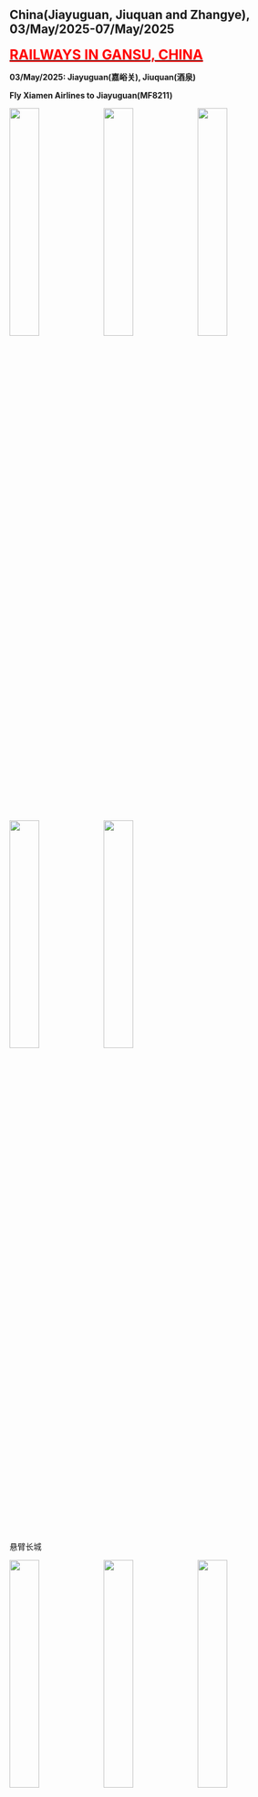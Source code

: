 ## China(Jiayuguan, Jiuquan and Zhangye), 03/May/2025-07/May/2025

**[<font color=red size=5><u>RAILWAYS IN GANSU, CHINA</u></font>](https://wqgcx.github.io/transport/20250503CN/CR/)**

**03/May/2025: Jiayuguan(嘉峪关), Jiuquan(酒泉)**

**Fly Xiamen Airlines to Jiayuguan(MF8211)**

<img src="../20250503CN_photos/IMG_8969.jpeg" width="32%">
<img src="../20250503CN_photos/IMG_8970.jpeg" width="32%">
<img src="../20250503CN_photos/IMG_8971.jpeg" width="32%">
<img src="../20250503CN_photos/IMG_8972.jpeg" width="32%">
<img src="../20250503CN_photos/IMG_8973.jpeg" width="32%">

悬臂长城

<img src="../20250503CN_photos/IMG_8974.jpeg" width="32%">
<img src="../20250503CN_photos/IMG_8976.jpeg" width="32%">
<img src="../20250503CN_photos/IMG_8977.jpeg" width="32%">
<img src="../20250503CN_photos/IMG_8980.jpeg" width="32%">
<img src="../20250503CN_photos/IMG_8982.jpeg" width="32%">
<img src="../20250503CN_photos/IMG_8983.jpeg" width="32%">
<img src="../20250503CN_photos/IMG_8984.jpeg" width="32%">
<img src="../20250503CN_photos/IMG_8985.jpeg" width="32%">
<img src="../20250503CN_photos/IMG_8986.jpeg" width="32%">

长城第一墩

<img src="../20250503CN_photos/IMG_8990.jpeg" width="32%">
<img src="../20250503CN_photos/IMG_8991.jpeg" width="32%">
<img src="../20250503CN_photos/IMG_8993.jpeg" width="32%">
<img src="../20250503CN_photos/IMG_8998.jpeg" width="32%">
<img src="../20250503CN_photos/IMG_9003.jpeg" width="32%">
<img src="../20250503CN_photos/IMG_9004.jpeg" width="32%">

嘉峪关关城

<img src="../20250503CN_photos/IMG_9010.jpeg" width="32%">
<img src="../20250503CN_photos/IMG_9013.jpeg" width="32%">
<img src="../20250503CN_photos/IMG_9016.jpeg" width="32%">
<img src="../20250503CN_photos/IMG_9022.jpeg" width="32%">
<img src="../20250503CN_photos/IMG_9023.jpeg" width="32%">
<img src="../20250503CN_photos/IMG_9030.jpeg" width="32%">
<img src="../20250503CN_photos/IMG_9032.jpeg" width="32%">
<img src="../20250503CN_photos/IMG_9036.jpeg" width="32%">
<img src="../20250503CN_photos/IMG_9039.jpeg" width="32%">
<img src="../20250503CN_photos/IMG_9042.jpeg" width="32%">
<img src="../20250503CN_photos/IMG_9045.jpeg" width="32%">
<img src="../20250503CN_photos/IMG_9046.jpeg" width="32%">

酒泉鼓楼

<img src="../20250503CN_photos/IMG_9056.jpeg" width="32%">
<img src="../20250503CN_photos/IMG_9057.jpeg" width="32%">
<img src="../20250503CN_photos/IMG_9061.jpeg" width="32%">
<img src="../20250503CN_photos/IMG_9065.jpeg" width="32%">
<img src="../20250503CN_photos/IMG_9071.jpeg" width="32%">
<img src="../20250503CN_photos/IMG_9072.jpeg" width="32%">
<img src="../20250503CN_photos/IMG_9073.jpeg" width="32%">

酒泉古城门

<img src="../20250503CN_photos/IMG_9075.jpeg" width="32%">
<img src="../20250503CN_photos/IMG_9078.jpeg" width="32%">

**04/May/2025: Zhangye(张掖)**

张掖大佛寺, 山西会馆

<img src="../20250503CN_photos/IMG_9090.jpeg" width="32%">
<img src="../20250503CN_photos/IMG_9098.jpeg" width="32%">
<img src="../20250503CN_photos/IMG_9100.jpeg" width="32%">
<img src="../20250503CN_photos/IMG_9102.jpeg" width="32%">
<img src="../20250503CN_photos/IMG_9104.jpeg" width="32%">
<img src="../20250503CN_photos/IMG_9107.jpeg" width="32%">
<img src="../20250503CN_photos/IMG_9109.jpeg" width="32%">
<img src="../20250503CN_photos/IMG_9110.jpeg" width="32%">
<img src="../20250503CN_photos/IMG_9111.jpeg" width="32%">
<img src="../20250503CN_photos/IMG_9113.jpeg" width="32%">
<img src="../20250503CN_photos/IMG_9114.jpeg" width="32%">
<img src="../20250503CN_photos/IMG_9116.jpeg" width="32%">
<img src="../20250503CN_photos/IMG_9117.jpeg" width="32%">
<img src="../20250503CN_photos/IMG_9118.jpeg" width="32%">
<img src="../20250503CN_photos/IMG_9120.jpeg" width="32%">
<img src="../20250503CN_photos/IMG_9123.jpeg" width="32%">
<img src="../20250503CN_photos/IMG_9125.jpeg" width="32%">
<img src="../20250503CN_photos/IMG_9126.jpeg" width="32%">

张掖鼓楼

<img src="../20250503CN_photos/IMG_9130.jpeg" width="32%">
<img src="../20250503CN_photos/IMG_9131.jpeg" width="32%">
<img src="../20250503CN_photos/IMG_9132.jpeg" width="32%">
<img src="../20250503CN_photos/IMG_9133.jpeg" width="32%">
<img src="../20250503CN_photos/IMG_9184.jpeg" width="32%">
<img src="../20250503CN_photos/IMG_9188.jpeg" width="32%">
<img src="../20250503CN_photos/IMG_9189.jpeg" width="32%">
<img src="../20250503CN_photos/IMG_9192.jpeg" width="32%">

西来寺

<img src="../20250503CN_photos/IMG_9135.jpeg" width="32%">
<img src="../20250503CN_photos/IMG_9137.jpeg" width="32%">
<img src="../20250503CN_photos/IMG_9139.jpeg" width="32%">

平山湖大峡谷

<img src="../20250503CN_photos/IMG_9140.jpeg" width="32%">
<img src="../20250503CN_photos/IMG_9141.jpeg" width="32%">
<img src="../20250503CN_photos/IMG_9146.jpeg" width="32%">
<img src="../20250503CN_photos/IMG_9147.jpeg" width="32%">
<img src="../20250503CN_photos/IMG_9149.jpeg" width="32%">
<img src="../20250503CN_photos/IMG_9151.jpeg" width="32%">
<img src="../20250503CN_photos/IMG_9155.jpeg" width="32%">
<img src="../20250503CN_photos/IMG_9157.jpeg" width="32%">
<img src="../20250503CN_photos/IMG_9158.jpeg" width="32%">
<img src="../20250503CN_photos/IMG_9161.jpeg" width="32%">
<img src="../20250503CN_photos/IMG_9164.jpeg" width="32%">
<img src="../20250503CN_photos/IMG_9166.jpeg" width="32%">
<img src="../20250503CN_photos/IMG_9174.jpeg" width="32%">
<img src="../20250503CN_photos/IMG_9175.jpeg" width="32%">
<img src="../20250503CN_photos/IMG_9178.jpeg" width="32%">

牛肉小饭

<img src="../20250503CN_photos/IMG_9181.jpeg" width="32%">

**05/May/2025: Zhangye(张掖)**

马蹄寺

<img src="../20250503CN_photos/IMG_9193.jpeg" width="32%">
<img src="../20250503CN_photos/IMG_9198.jpeg" width="32%">
<img src="../20250503CN_photos/IMG_9200.jpeg" width="32%">
<img src="../20250503CN_photos/IMG_9199.jpeg" width="32%">
<img src="../20250503CN_photos/IMG_9203.jpeg" width="32%">
<img src="../20250503CN_photos/IMG_9205.jpeg" width="32%">
<img src="../20250503CN_photos/IMG_9208.jpeg" width="32%">
<img src="../20250503CN_photos/IMG_9214.jpeg" width="32%">
<img src="../20250503CN_photos/IMG_9216.jpeg" width="32%">
<img src="../20250503CN_photos/IMG_9219.jpeg" width="32%">
<img src="../20250503CN_photos/IMG_9222.jpeg" width="32%">
<img src="../20250503CN_photos/IMG_9223.jpeg" width="32%">
<img src="../20250503CN_photos/IMG_9227.jpeg" width="32%">
<img src="../20250503CN_photos/IMG_9229.jpeg" width="32%">
<img src="../20250503CN_photos/IMG_9231.jpeg" width="32%">

手工搓鱼面

<img src="../20250503CN_photos/IMG_9232.jpeg" width="32%">

七彩丹霞

<img src="../20250503CN_photos/IMG_9233.jpeg" width="32%">
<img src="../20250503CN_photos/IMG_9235.jpeg" width="32%">
<img src="../20250503CN_photos/IMG_9237.jpeg" width="32%">
<img src="../20250503CN_photos/IMG_9238.jpeg" width="32%">
<img src="../20250503CN_photos/IMG_9242.jpeg" width="32%">
<img src="../20250503CN_photos/IMG_9246.jpeg" width="32%">
<img src="../20250503CN_photos/IMG_9254.jpeg" width="32%">
<img src="../20250503CN_photos/IMG_9258.jpeg" width="32%">
<img src="../20250503CN_photos/IMG_9260.jpeg" width="32%">
<img src="../20250503CN_photos/IMG_9263.jpeg" width="32%">
<img src="../20250503CN_photos/IMG_9264.jpeg" width="32%">
<img src="../20250503CN_photos/IMG_9266.jpeg" width="32%">

**06/May/2025: Jiuquan(酒泉)**

西千佛洞

<img src="../20250503CN_photos/IMG_9289.jpeg" width="32%">
<img src="../20250503CN_photos/IMG_9296.jpeg" width="32%">
<img src="../20250503CN_photos/IMG_9292.jpeg" width="32%">
<img src="../20250503CN_photos/IMG_9291.jpeg" width="32%">
<img src="../20250503CN_photos/IMG_9293.jpeg" width="32%">
<img src="../20250503CN_photos/IMG_9294.jpeg" width="32%">

阳关遗址

<img src="../20250503CN_photos/IMG_9301.jpeg" width="32%">
<img src="../20250503CN_photos/IMG_9302.jpeg" width="32%">
<img src="../20250503CN_photos/IMG_9303.jpeg" width="32%">
<img src="../20250503CN_photos/IMG_9308.jpeg" width="32%">
<img src="../20250503CN_photos/IMG_9309.jpeg" width="32%">
<img src="../20250503CN_photos/IMG_9311.jpeg" width="32%">
<img src="../20250503CN_photos/IMG_9313.jpeg" width="32%">
<img src="../20250503CN_photos/IMG_9314.jpeg" width="32%">
<img src="../20250503CN_photos/IMG_9315.jpeg" width="32%">
<img src="../20250503CN_photos/IMG_9317.jpeg" width="32%">
<img src="../20250503CN_photos/IMG_9318.jpeg" width="32%">
<img src="../20250503CN_photos/IMG_9319.jpeg" width="32%">

玉门关遗址

<img src="../20250503CN_photos/IMG_9323.jpeg" width="32%">
<img src="../20250503CN_photos/IMG_9352.jpeg" width="32%">
<img src="../20250503CN_photos/IMG_9354.jpeg" width="32%">

小方盘城遗址

<img src="../20250503CN_photos/IMG_9325.jpeg" width="32%">
<img src="../20250503CN_photos/IMG_9329.jpeg" width="32%">
<img src="../20250503CN_photos/IMG_9330.jpeg" width="32%">

大方盘城遗址

<img src="../20250503CN_photos/IMG_9336.jpeg" width="32%">
<img src="../20250503CN_photos/IMG_9337.jpeg" width="32%">
<img src="../20250503CN_photos/IMG_9340.jpeg" width="32%">
<img src="../20250503CN_photos/IMG_9342.jpeg" width="32%">
<img src="../20250503CN_photos/IMG_9344.jpeg" width="32%">
<img src="../20250503CN_photos/IMG_9345.jpeg" width="32%">

雅丹地质公园

<img src="../20250503CN_photos/IMG_9356.jpeg" width="32%">
<img src="../20250503CN_photos/IMG_9362.jpeg" width="32%">
<img src="../20250503CN_photos/IMG_9365.jpeg" width="32%">
<img src="../20250503CN_photos/IMG_9368.jpeg" width="32%">
<img src="../20250503CN_photos/IMG_9370.jpeg" width="32%">
<img src="../20250503CN_photos/IMG_9371.jpeg" width="32%">
<img src="../20250503CN_photos/IMG_9375.jpeg" width="32%">
<img src="../20250503CN_photos/IMG_9380.jpeg" width="32%">
<img src="../20250503CN_photos/IMG_9382.jpeg" width="32%">

**07/May/2025: Jiuquan(酒泉)**

鸣沙山月牙泉

<img src="../20250503CN_photos/IMG_9394.jpeg" width="32%">
<img src="../20250503CN_photos/IMG_9397.jpeg" width="32%">
<img src="../20250503CN_photos/IMG_9408.jpeg" width="32%">
<img src="../20250503CN_photos/IMG_9409.jpeg" width="32%">
<img src="../20250503CN_photos/IMG_9410.jpeg" width="32%">
<img src="../20250503CN_photos/IMG_9411.jpeg" width="32%">
<img src="../20250503CN_photos/IMG_9416.jpeg" width="32%">
<img src="../20250503CN_photos/IMG_9418.jpeg" width="32%">
<img src="../20250503CN_photos/IMG_9419.jpeg" width="32%">
<img src="../20250503CN_photos/IMG_9424.jpeg" width="32%">
<img src="../20250503CN_photos/IMG_9426.jpeg" width="32%">
<img src="../20250503CN_photos/IMG_9428.jpeg" width="32%">

敦煌莫高窟

<img src="../20250503CN_photos/IMG_9431.jpeg" width="32%">
<img src="../20250503CN_photos/IMG_9433.jpeg" width="32%">
<img src="../20250503CN_photos/IMG_9435.jpeg" width="32%">
<img src="../20250503CN_photos/IMG_9436.jpeg" width="32%">
<img src="../20250503CN_photos/IMG_9438.jpeg" width="32%">
<img src="../20250503CN_photos/IMG_9441.jpeg" width="32%">
<img src="../20250503CN_photos/IMG_9445.jpeg" width="32%">
<img src="../20250503CN_photos/IMG_9437.jpeg" width="32%">
<img src="../20250503CN_photos/IMG_9452.jpeg" width="32%">
<img src="../20250503CN_photos/IMG_9446.jpeg" width="32%">
<img src="../20250503CN_photos/IMG_9447.jpeg" width="32%">
<img src="../20250503CN_photos/IMG_9448.jpeg" width="32%">
<img src="../20250503CN_photos/IMG_9449.jpeg" width="32%">
<img src="../20250503CN_photos/IMG_9450.jpeg" width="32%">
<img src="../20250503CN_photos/IMG_9451.jpeg" width="32%">

**Fly China Eastern Airlines to Beijing(MU9998, MU2130)**

<img src="../20250503CN_photos/IMG_9453.jpeg" width="32%">

**Click [here](https://wqgcx.github.io/transport/) to go back.**
